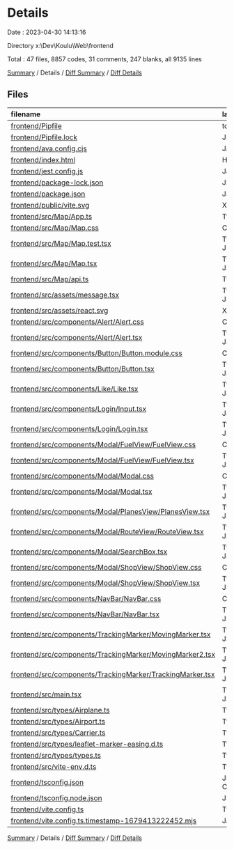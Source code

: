 # Details

Date : 2023-04-30 14:13:16

Directory x:\\Dev\\Koulu\\Web\\frontend

Total : 47 files,  8857 codes, 31 comments, 247 blanks, all 9135 lines

[Summary](results.md) / Details / [Diff Summary](diff.md) / [Diff Details](diff-details.md)

## Files
| filename | language | code | comment | blank | total |
| :--- | :--- | ---: | ---: | ---: | ---: |
| [frontend/Pipfile](/frontend/Pipfile) | toml | 9 | 0 | 4 | 13 |
| [frontend/Pipfile.lock](/frontend/Pipfile.lock) | JSON | 125 | 0 | 1 | 126 |
| [frontend/ava.config.cjs](/frontend/ava.config.cjs) | JavaScript | 6 | 0 | 1 | 7 |
| [frontend/index.html](/frontend/index.html) | HTML | 22 | 4 | 3 | 29 |
| [frontend/jest.config.js](/frontend/jest.config.js) | JavaScript | 5 | 0 | 1 | 6 |
| [frontend/package-lock.json](/frontend/package-lock.json) | JSON | 6,711 | 0 | 1 | 6,712 |
| [frontend/package.json](/frontend/package.json) | JSON | 46 | 0 | 1 | 47 |
| [frontend/public/vite.svg](/frontend/public/vite.svg) | XML | 1 | 0 | 0 | 1 |
| [frontend/src/Map/App.ts](/frontend/src/Map/App.ts) | TypeScript | 7 | 0 | 1 | 8 |
| [frontend/src/Map/Map.css](/frontend/src/Map/Map.css) | CSS | 39 | 0 | 3 | 42 |
| [frontend/src/Map/Map.test.tsx](/frontend/src/Map/Map.test.tsx) | TypeScript JSX | 31 | 5 | 8 | 44 |
| [frontend/src/Map/Map.tsx](/frontend/src/Map/Map.tsx) | TypeScript JSX | 264 | 3 | 23 | 290 |
| [frontend/src/Map/api.ts](/frontend/src/Map/api.ts) | TypeScript | 146 | 4 | 14 | 164 |
| [frontend/src/assets/message.tsx](/frontend/src/assets/message.tsx) | TypeScript JSX | 5 | 0 | 2 | 7 |
| [frontend/src/assets/react.svg](/frontend/src/assets/react.svg) | XML | 1 | 0 | 0 | 1 |
| [frontend/src/components/Alert/Alert.css](/frontend/src/components/Alert/Alert.css) | CSS | 20 | 0 | 3 | 23 |
| [frontend/src/components/Alert/Alert.tsx](/frontend/src/components/Alert/Alert.tsx) | TypeScript JSX | 33 | 0 | 9 | 42 |
| [frontend/src/components/Button/Button.module.css](/frontend/src/components/Button/Button.module.css) | CSS | 68 | 0 | 10 | 78 |
| [frontend/src/components/Button/Button.tsx](/frontend/src/components/Button/Button.tsx) | TypeScript JSX | 15 | 0 | 4 | 19 |
| [frontend/src/components/Like/Like.tsx](/frontend/src/components/Like/Like.tsx) | TypeScript JSX | 19 | 0 | 2 | 21 |
| [frontend/src/components/Login/Input.tsx](/frontend/src/components/Login/Input.tsx) | TypeScript JSX | 21 | 0 | 4 | 25 |
| [frontend/src/components/Login/Login.tsx](/frontend/src/components/Login/Login.tsx) | TypeScript JSX | 33 | 0 | 6 | 39 |
| [frontend/src/components/Modal/FuelView/FuelView.css](/frontend/src/components/Modal/FuelView/FuelView.css) | CSS | 18 | 0 | 4 | 22 |
| [frontend/src/components/Modal/FuelView/FuelView.tsx](/frontend/src/components/Modal/FuelView/FuelView.tsx) | TypeScript JSX | 74 | 0 | 7 | 81 |
| [frontend/src/components/Modal/Modal.css](/frontend/src/components/Modal/Modal.css) | CSS | 79 | 0 | 13 | 92 |
| [frontend/src/components/Modal/Modal.tsx](/frontend/src/components/Modal/Modal.tsx) | TypeScript JSX | 182 | 0 | 8 | 190 |
| [frontend/src/components/Modal/PlanesView/PlanesView.tsx](/frontend/src/components/Modal/PlanesView/PlanesView.tsx) | TypeScript JSX | 49 | 0 | 4 | 53 |
| [frontend/src/components/Modal/RouteView/RouteView.tsx](/frontend/src/components/Modal/RouteView/RouteView.tsx) | TypeScript JSX | 29 | 0 | 3 | 32 |
| [frontend/src/components/Modal/SearchBox.tsx](/frontend/src/components/Modal/SearchBox.tsx) | TypeScript JSX | 110 | 2 | 9 | 121 |
| [frontend/src/components/Modal/ShopView/ShopView.css](/frontend/src/components/Modal/ShopView/ShopView.css) | CSS | 9 | 0 | 1 | 10 |
| [frontend/src/components/Modal/ShopView/ShopView.tsx](/frontend/src/components/Modal/ShopView/ShopView.tsx) | TypeScript JSX | 106 | 0 | 9 | 115 |
| [frontend/src/components/NavBar/NavBar.css](/frontend/src/components/NavBar/NavBar.css) | CSS | 38 | 0 | 4 | 42 |
| [frontend/src/components/NavBar/NavBar.tsx](/frontend/src/components/NavBar/NavBar.tsx) | TypeScript JSX | 64 | 1 | 6 | 71 |
| [frontend/src/components/TrackingMarker/MovingMarker.tsx](/frontend/src/components/TrackingMarker/MovingMarker.tsx) | TypeScript JSX | 44 | 1 | 14 | 59 |
| [frontend/src/components/TrackingMarker/MovingMarker2.tsx](/frontend/src/components/TrackingMarker/MovingMarker2.tsx) | TypeScript JSX | 39 | 0 | 13 | 52 |
| [frontend/src/components/TrackingMarker/TrackingMarker.tsx](/frontend/src/components/TrackingMarker/TrackingMarker.tsx) | TypeScript JSX | 79 | 2 | 18 | 99 |
| [frontend/src/main.tsx](/frontend/src/main.tsx) | TypeScript JSX | 27 | 0 | 5 | 32 |
| [frontend/src/types/Airplane.ts](/frontend/src/types/Airplane.ts) | TypeScript | 157 | 2 | 13 | 172 |
| [frontend/src/types/Airport.ts](/frontend/src/types/Airport.ts) | TypeScript | 43 | 0 | 2 | 45 |
| [frontend/src/types/Carrier.ts](/frontend/src/types/Carrier.ts) | TypeScript | 26 | 3 | 4 | 33 |
| [frontend/src/types/leaflet-marker-easing.d.ts](/frontend/src/types/leaflet-marker-easing.d.ts) | TypeScript | 12 | 0 | 2 | 14 |
| [frontend/src/types/types.ts](/frontend/src/types/types.ts) | TypeScript | 2 | 0 | 1 | 3 |
| [frontend/src/vite-env.d.ts](/frontend/src/vite-env.d.ts) | TypeScript | 0 | 1 | 1 | 2 |
| [frontend/tsconfig.json](/frontend/tsconfig.json) | JSON with Comments | 21 | 0 | 1 | 22 |
| [frontend/tsconfig.node.json](/frontend/tsconfig.node.json) | JSON | 9 | 0 | 1 | 10 |
| [frontend/vite.config.ts](/frontend/vite.config.ts) | TypeScript | 5 | 1 | 2 | 8 |
| [frontend/vite.config.ts.timestamp-1679413222452.mjs](/frontend/vite.config.ts.timestamp-1679413222452.mjs) | JavaScript | 8 | 2 | 1 | 11 |

[Summary](results.md) / Details / [Diff Summary](diff.md) / [Diff Details](diff-details.md)